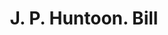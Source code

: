 ---
doi: 10.7916/D83R24ZH
date_other: '1860'
date_other_textual: '1860'
form: printed ephemera
genre:
- Invoices
name:
- J. P. Huntoon
object_in_context_url: https://biggert.cul.columbia.edu/items/view/ave_biggert_00819
subject_hierarchical_geographic:
- Paterson, New Jersey, United States
subject_name:
- J. P. Huntoon
title: J. P. Huntoon. Bill
sort_title: J. P. Huntoon. Bill
call_number: ave_biggert_00819
coordinates:
- 40.914746,-74.162826
pid: ave_biggert_00819
identifiers: ave_biggert_00819
canvas_id: ldpd:396091
permalink: "/items/ave_biggert_00819/"
layout: iiif-image-page
---
